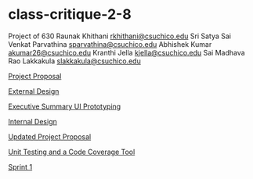 # class-critique-2-8
Project of 630
Raunak Khithani  rkhithani@csuchico.edu 
Sri Satya Sai Venkat Parvathina  sparvathina@csuchico.edu 
Abhishek Kumar  akumar26@csuchico.edu 
Kranthi Jella kjella@csuchico.edu
Sai Madhava Rao Lakkakula  slakkakula@csuchico.edu

[Project Proposal](https://docs.google.com/document/d/1t_ROp_CVyXQuChAOrlkszeZPdhoD9Dnv/edit?usp=sharing&ouid=117915514765553274668&rtpof=true&sd=true)

[External Design](https://docs.google.com/document/d/1JE7S6VZ7ifVbABLljHShzbtqlhVbSYThcE3dGaph4G8/edit#heading=h.taatojy418e)

[Executive Summary UI Prototyping](https://docs.google.com/document/d/1XfG01Bd1bqCg3SxfOeTGSmRZeQfvjsI-/edit?usp=sharing&ouid=117915514765553274668&rtpof=true&sd=true)

[Internal Design](https://docs.google.com/document/d/1_35nKeevFehaeTcZq-6Bo61-xF9z4mzzFAqtyF_ThgQ/edit)

[Updated Project Proposal](https://docs.google.com/document/d/1CltNvF9Q3XIxxaSel2evQcWXz2ongtpY/edit?usp=sharing&ouid=117915514765553274668&rtpof=true&sd=true)

[Unit Testing and a Code Coverage Tool](https://docs.google.com/document/d/1K3yP4tRFmbx2pnbcaxszG2P9zEYxSXAAEcwxZtHb6g4/edit#heading=h.f7wphvyclvke)

[Sprint 1](https://docs.google.com/document/d/169CPcz6o6dFsTkexePOwF2yetkFCCZanpcJOVpi0tlU/edit)
